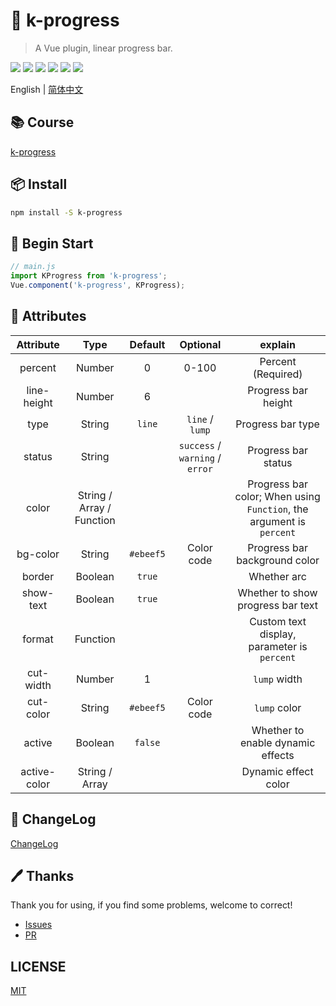 # 🌈 k-progress

> A Vue plugin, linear progress bar.

![](https://img.shields.io/npm/v/k-progress?color=success&style=flat-square)
![](https://img.shields.io/github/languages/top/xrkffgg/k-progress?style=flat-square)
![](https://img.shields.io/github/languages/code-size/xrkffgg/k-progress?color=orange&style=flat-square)
![](https://img.shields.io/github/stars/xrkffgg/k-progress?color=blueviolet&style=flat-square)
![](https://img.shields.io/github/license/xrkffgg/k-progress?color=red&style=flat-square)
![](https://img.shields.io/npm/dt/k-progress?color=ff69b4&style=flat-square)

English | [简体中文](./README-CN.md) 

## 📚 Course
[k-progress](https://xrkffgg.github.io/Knotes/course/k-progress.html)

## 📦 Install
```bash
npm install -S k-progress
```

## 🔨 Begin Start
```js
// main.js
import KProgress from 'k-progress';
Vue.component('k-progress', KProgress);
```

## 📔 Attributes
|  Attribute   |           Type            |  Default  |            Optional             |                               explain                                |
| :----------: | :-----------------------: | :-------: | :-----------------------------: | :------------------------------------------------------------------: |
|   percent    |          Number           |     0     |              0-100              |                          Percent (Required)                          |
| line-height  |          Number           |     6     |                                 |                         Progress bar height                          |
|     type     |          String           |  `line`   |         `line` / `lump`         |                          Progress bar type                           |
|    status    |          String           |           | `success` / `warning` / `error` |                         Progress bar status                          |
|    color     | String / Array / Function |           |                                 | Progress bar color; When using `Function`, the argument is `percent` |
|   bg-color   |          String           | `#ebeef5` |           Color code            |                    Progress bar background color                     |
|    border    |          Boolean          |  `true`   |                                 |                             Whether arc                              |
|  show-text   |          Boolean          |  `true`   |                                 |                  Whether to show progress bar text                   |
|    format    |         Function          |           |                                 |              Custom text display, parameter is `percent`               |
|  cut-width   |          Number           |     1     |                                 |                             `lump` width                             |
|  cut-color   |          String           | `#ebeef5` |           Color code            |                             `lump` color                             |
|    active    |          Boolean          |  `false`  |                                 |                  Whether to enable dynamic effects                   |
| active-color |      String / Array       |           |                                 |                         Dynamic effect color                         |

## 📒 ChangeLog
[ChangeLog](./CHANGELOG.md)

## 🖊 Thanks
Thank you for using, if you find some problems, welcome to correct!
- [Issues](https://github.com/xrkffgg/k-progress/issues) 
- [PR](https://github.com/xrkffgg/k-progress/pulls)

## LICENSE
[MIT](https://github.com/xrkffgg/k-progress/blob/master/LICENSE)